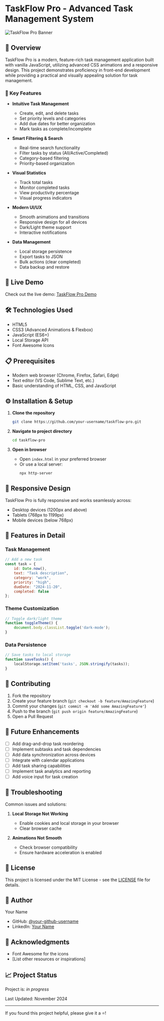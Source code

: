 # TaskFlow Pro - Advanced Task Management System

![TaskFlow Pro Banner]()

## 🌟 Overview

TaskFlow Pro is a modern, feature-rich task management application built with vanilla JavaScript, utilizing advanced CSS animations and a responsive design. This project demonstrates proficiency in front-end development while providing a practical and visually appealing solution for task management.

### 🎯 Key Features

- **Intuitive Task Management**
  - Create, edit, and delete tasks
  - Set priority levels and categories
  - Add due dates for better organization
  - Mark tasks as complete/incomplete

- **Smart Filtering & Search**
  - Real-time search functionality
  - Filter tasks by status (All/Active/Completed)
  - Category-based filtering
  - Priority-based organization

- **Visual Statistics**
  - Track total tasks
  - Monitor completed tasks
  - View productivity percentage
  - Visual progress indicators

- **Modern UI/UX**
  - Smooth animations and transitions
  - Responsive design for all devices
  - Dark/Light theme support
  - Interactive notifications

- **Data Management**
  - Local storage persistence
  - Export tasks to JSON
  - Bulk actions (clear completed)
  - Data backup and restore

## 🚀 Live Demo

Check out the live demo: [TaskFlow Pro Demo](your-demo-link-here)

## 🛠️ Technologies Used

- HTML5
- CSS3 (Advanced Animations & Flexbox)
- JavaScript (ES6+)
- Local Storage API
- Font Awesome Icons

## 📋 Prerequisites

- Modern web browser (Chrome, Firefox, Safari, Edge)
- Text editor (VS Code, Sublime Text, etc.)
- Basic understanding of HTML, CSS, and JavaScript

## ⚙️ Installation & Setup

1. **Clone the repository**
   ```bash
   git clone https://github.com/your-username/taskflow-pro.git
   ```

2. **Navigate to project directory**
   ```bash
   cd taskflow-pro
   ```

3. **Open in browser**
   - Open `index.html` in your preferred browser
   - Or use a local server:
     ```bash
     npx http-server
     ```

## 📱 Responsive Design

TaskFlow Pro is fully responsive and works seamlessly across:
- Desktop devices (1200px and above)
- Tablets (768px to 1199px)
- Mobile devices (below 768px)

## 🎨 Features in Detail

### Task Management
```javascript
// Add a new task
const task = {
    id: Date.now(),
    text: "Task description",
    category: "work",
    priority: "high",
    dueDate: "2024-11-20",
    completed: false
};
```

### Theme Customization
```javascript
// Toggle dark/light theme
function toggleTheme() {
    document.body.classList.toggle('dark-mode');
}
```

### Data Persistence
```javascript
// Save tasks to local storage
function saveTasks() {
    localStorage.setItem('tasks', JSON.stringify(tasks));
}
```

## 🤝 Contributing

1. Fork the repository
2. Create your feature branch (`git checkout -b feature/AmazingFeature`)
3. Commit your changes (`git commit -m 'Add some AmazingFeature'`)
4. Push to the branch (`git push origin feature/AmazingFeature`)
5. Open a Pull Request

## 📝 Future Enhancements

- [ ] Add drag-and-drop task reordering
- [ ] Implement subtasks and task dependencies
- [ ] Add data synchronization across devices
- [ ] Integrate with calendar applications
- [ ] Add task sharing capabilities
- [ ] Implement task analytics and reporting
- [ ] Add voice input for task creation

## 🔧 Troubleshooting

Common issues and solutions:
1. **Local Storage Not Working**
   - Enable cookies and local storage in your browser
   - Clear browser cache

2. **Animations Not Smooth**
   - Check browser compatibility
   - Ensure hardware acceleration is enabled

## 📜 License

This project is licensed under the MIT License - see the [LICENSE](LICENSE) file for details.

## 👤 Author

Your Name
- GitHub: [@your-github-username](https://github.com/your-username)
- LinkedIn: [Your Name](https://linkedin.com/in/your-profile)

## 🙏 Acknowledgments

- Font Awesome for the icons
- [List other resources or inspirations]

## 📈 Project Status

Project is: _in progress_

Last Updated: November 2024

---

If you found this project helpful, please give it a ⭐️!
